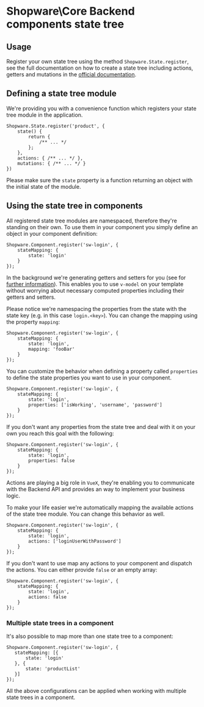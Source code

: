 # Shopware\Core Backend components state tree

## Usage
Register your own state tree using the method `Shopware.State.register`, see the full documentation on how to create a state
tree including actions, getters and mutations in the [official documentation](https://vuex.vuejs.org/en/core-concepts.html).

## Defining a state tree module
We're providing you with a convenience function which registers your state tree module in the application.

```
Shopware.State.register('product', {
    state() {
        return {
            /** ... */
        };
    },
    actions: { /** ... */ },
    mutations: { /** ... */ }
})
```

Please make sure the `state` property is a function returning an object with the initial state of the module.

## Using the state tree in components
All registered state tree modules are namespaced, therefore they're standing on their own. To use them in your component you
simply define an object in your component definition:

```
Shopware.Component.register('sw-login', {
    stateMapping: {
        state: 'login'
    }
});
```

In the background we're generating getters and setters for you (see for [further information](https://vuex.vuejs.org/en/forms.html#two-way-computed-property)).
This enables you to use `v-model` on your template without worrying about necessary computed properties including their 
getters and setters.

Please notice we're namespacing the properties from the state with the state key (e.g. in this case `login.<key>`). You can
change the mapping using the property `mapping`:

```
Shopware.Component.register('sw-login', {
    stateMapping: {
        state: 'login',
        mapping: 'fooBar'
    }
});
```

You can customize the behavior when defining a property called `properties` to define the state properties you want to use in 
your component.

```
Shopware.Component.register('sw-login', {
    stateMapping: {
        state: 'login',
        properties: ['isWorking', 'username', 'password']
    }
});
```

If you don't want any properties from the state tree and deal with it on your own you reach this goal with the following:

```
Shopware.Component.register('sw-login', {
    stateMapping: {
        state: 'login',
        properties: false
    }
});
```

Actions are playing a big role in `VueX`, they're enabling you to communicate with the Backend API and provides an way to
implement your business logic.

To make your life easier we're automatically mapping the available actions of the state tree module. You can change this
behavior as well.

```
Shopware.Component.register('sw-login', {
    stateMapping: {
        state: 'login',
        actions: ['loginUserWithPassword']
    }
});
```

If you don't want to use map any actions to your component and dispatch the actions. You can either provide `false` or an 
empty array:

```
Shopware.Component.register('sw-login', {
    stateMapping: {
        state: 'login',
        actions: false
    }
});
```

### Multiple state trees in a component
It's also possible to map more than one state tree to a component:

```
Shopware.Component.register('sw-login', {
   stateMapping: [{
       state: 'login'
   }, {
       state: 'productList'
   }]
});
```

All the above configurations can be applied when working with multiple state trees in a component.